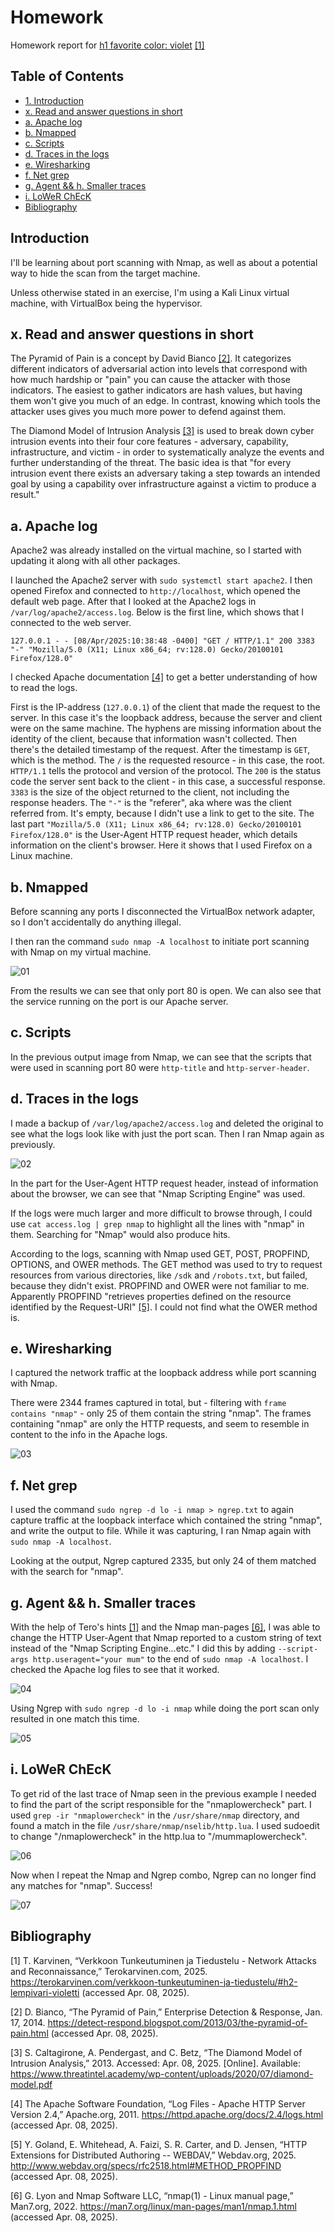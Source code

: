 # Homework

Homework report for [h1 favorite color: violet](https://terokarvinen.com/verkkoon-tunkeutuminen-ja-tiedustelu/#h2-lempivari-violetti) [[1]](#bibliography)

## Table of Contents

- [1. Introduction](#1-introduction)
- [x. Read and answer questions in short](#x-read-and-answer-questions-in-short)
- [a. Apache log](#a-apache-log)
- [b. Nmapped](#b-nmapped)
- [c. Scripts](#c-scripts)
- [d. Traces in the logs](#d-traces-in-the-logs)
- [e. Wiresharking](#e-wiresharking)
- [f. Net grep](#f-net-grep)
- [g. Agent && h. Smaller traces](#g-agent--h-smaller-traces)
- [i. LoWeR ChEcK](#i-lower-check)
- [Bibliography](#bibliography)

## Introduction

I'll be learning about port scanning with Nmap, as well as about a potential way to hide the scan from the target machine.

Unless otherwise stated in an exercise, I'm using a Kali Linux virtual machine, with VirtualBox being the hypervisor.

## x. Read and answer questions in short

The Pyramid of Pain is a concept by David Bianco [[2]](#bibliography). It categorizes different indicators of adversarial action into levels that correspond with how much hardship or "pain" you can cause the attacker with those indicators. The easiest to gather indicators are hash values, but having them won't give you much of an edge. In contrast, knowing which tools the attacker uses gives you much more power to defend against them.

The Diamond Model of Intrusion Analysis [[3]](#bibliography) is used to break down cyber intrusion events into their four core features - adversary, capability, infrastructure, and victim - in order to systematically analyze the events and further understanding of the threat. The basic idea is that "for every intrusion event there exists an adversary taking a step towards an intended goal by using a capability over infrastructure against a victim to produce a result."

## a. Apache log

Apache2 was already installed on the virtual machine, so I started with updating it along with all other packages.

I launched the Apache2 server with ``sudo systemctl start apache2``. I then opened Firefox and connected to ``http://localhost``, which opened the default web page. After that I looked at the Apache2 logs in ``/var/log/apache2/access.log``. Below is the first line, which shows that I connected to the web server.

```
127.0.0.1 - - [08/Apr/2025:10:38:48 -0400] "GET / HTTP/1.1" 200 3383 "-" "Mozilla/5.0 (X11; Linux x86_64; rv:128.0) Gecko/20100101 Firefox/128.0"
```

I checked Apache documentation [[4]](#bibliography) to get a better understanding of how to read the logs.

First is the IP-address (``127.0.0.1``) of the client that made the request to the server. In this case it's the loopback address, because the server and client were on the same machine. The hyphens are missing information about the identity of the client, because that information wasn't collected. Then there's the detailed timestamp of the request. After the timestamp is ``GET``, which is the method. The ``/`` is the requested resource - in this case, the root. ``HTTP/1.1`` tells the protocol and version of the protocol. The ``200`` is the status code the server sent back to the client - in this case, a successful response. ``3383`` is the size of the object returned to the client, not including the response headers. The ``"-"`` is the "referer", aka where was the client referred from. It's empty, because I didn't use a link to get to the site. The last part ``"Mozilla/5.0 (X11; Linux x86_64; rv:128.0) Gecko/20100101 Firefox/128.0"`` is the User-Agent HTTP request header, which details information on the client's browser. Here it shows that I used Firefox on a Linux machine.

## b. Nmapped

Before scanning any ports I disconnected the VirtualBox network adapter, so I don't accidentally do anything illegal.

I then ran the command ``sudo nmap -A localhost`` to initiate port scanning with Nmap on my virtual machine.

![01](imgs/h2-01.png)

From the results we can see that only port 80 is open. We can also see that the service running on the port is our Apache server.

## c. Scripts

In the previous output image from Nmap, we can see that the scripts that were used in scanning port 80 were ``http-title`` and ``http-server-header``.

## d. Traces in the logs

I made a backup of ``/var/log/apache2/access.log`` and deleted the original to see what the logs look like with just the port scan. Then I ran Nmap again as previously.

![02](imgs/h2-02.png)

In the part for the User-Agent HTTP request header, instead of information about the browser, we can see that "Nmap Scripting Engine" was used. 

If the logs were much larger and more difficult to browse through, I could use ``cat access.log | grep nmap`` to highlight all the lines with "nmap" in them. Searching for "Nmap" would also produce hits.

According to the logs, scanning with Nmap used GET, POST, PROPFIND, OPTIONS, and OWER methods. The GET method was used to try to request resources from various directories, like ``/sdk`` and ``/robots.txt``, but failed, because they didn't exist. PROPFIND and OWER were not familiar to me. Apparently PROPFIND "retrieves properties defined on the resource identified by the Request-URI" [[5]](#bibliography). I could not find what the OWER method is.

## e. Wiresharking

I captured the network traffic at the loopback address while port scanning with Nmap. 

There were 2344 frames captured in total, but - filtering with ``frame contains "nmap"`` - only 25 of them contain the string "nmap". The frames containing "nmap" are only the HTTP requests, and seem to resemble in content to the info in the Apache logs.

![03](imgs/h2-03.png)

## f. Net grep

I used the command ``sudo ngrep -d lo -i nmap > ngrep.txt`` to again capture traffic at the loopback interface which contained the string "nmap", and write the output to file. While it was capturing, I ran Nmap again with ``sudo nmap -A localhost``.

Looking at the output, Ngrep captured 2335, but only 24 of them matched with the search for "nmap".

## g. Agent && h. Smaller traces

With the help of Tero's hints [[1]](#bibliography) and the Nmap man-pages [[6]](#bibliography), I was able to change the HTTP User-Agent that Nmap reported to a custom string of text instead of the "Nmap Scripting Engine...etc." I did this by adding ``--script-args http.useragent="your mum"`` to the end of ``sudo nmap -A localhost``. I checked the Apache log files to see that it worked.

![04](imgs/h2-04.png)

Using Ngrep with ``sudo ngrep -d lo -i nmap`` while doing the port scan only resulted in one match this time.

![05](imgs/h2-05.png)

## i. LoWeR ChEcK

To get rid of the last trace of Nmap seen in the previous example I needed to find the part of the script responsible for the "nmaplowercheck" part. I used ``grep -ir "nmaplowercheck"`` in the ``/usr/share/nmap`` directory, and found a match in the file ``/usr/share/nmap/nselib/http.lua``. I used sudoedit to change "/nmaplowercheck" in the http.lua to "/mummaplowercheck".

![06](imgs/h2-06.png)

Now when I repeat the Nmap and Ngrep combo, Ngrep can no longer find any matches for "nmap". Success!

![07](imgs/h2-07.png)

## Bibliography

[1]
T. Karvinen, “Verkkoon Tunkeutuminen ja Tiedustelu - Network Attacks and Reconnaissance,” Terokarvinen.com, 2025. https://terokarvinen.com/verkkoon-tunkeutuminen-ja-tiedustelu/#h2-lempivari-violetti (accessed Apr. 08, 2025).

[2]
D. Bianco, “The Pyramid of Pain,” Enterprise Detection & Response, Jan. 17, 2014. https://detect-respond.blogspot.com/2013/03/the-pyramid-of-pain.html (accessed Apr. 08, 2025).

[3]
S. Caltagirone, A. Pendergast, and C. Betz, “The Diamond Model of Intrusion Analysis,” 2013. Accessed: Apr. 08, 2025. [Online]. Available: https://www.threatintel.academy/wp-content/uploads/2020/07/diamond-model.pdf

[4]
The Apache Software Foundation, “Log Files - Apache HTTP Server Version 2.4,” Apache.org, 2011. https://httpd.apache.org/docs/2.4/logs.html (accessed Apr. 08, 2025).

[5]
Y. Goland, E. Whitehead, A. Faizi, S. R. Carter, and D. Jensen, “HTTP Extensions for Distributed Authoring -- WEBDAV,” Webdav.org, 2025. http://www.webdav.org/specs/rfc2518.html#METHOD_PROPFIND (accessed Apr. 08, 2025).

[6]
G. Lyon and Nmap Software LLC, “nmap(1) - Linux manual page,” Man7.org, 2022. https://man7.org/linux/man-pages/man1/nmap.1.html (accessed Apr. 08, 2025).